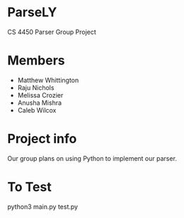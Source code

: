 # ParseLY
CS 4450 Parser Group Project
# Members
* Matthew Whittington
* Raju Nichols
* Melissa Crozier
* Anusha Mishra
* Caleb Wilcox
# Project info
Our group plans on using Python to implement our parser.
# To Test
python3 main.py test.py
